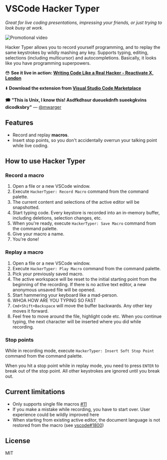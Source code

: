 # VSCode Hacker Typer

_Great for live coding presentations, impressing your friends, or just trying to look busy at work._

![Promotional video](docs/hackertyper-video.gif)

Hacker Typer allows you to record yourself programming, and to replay the same keystrokes by wildly mashing any key. Supports typing, editing, selections (including multicursor) and autocompletions. Basically, it looks like you have programming superpowers.

😳 **See it live in action: [Writing Code Like a Real Hacker - Reactivate X, London](https://www.youtube.com/watch?v=ulnC-SDBDKE)**

⬇️ **Download the extension from [Visual Studio Code Marketplace](https://marketplace.visualstudio.com/items?itemName=jevakallio.vscode-hacker-typer)**

**🗯 "This is Unix, I know this! Asdfkdhsur dueuekdnfh sueekgkvins dicodksbry"** — [@mwarger](https://twitter.com/mwarger)

## Features

- Record and replay **macros**.
- Insert stop points, so you don't accidentally overrun your talking point while live coding.

## How to use Hacker Typer

### Record a macro

1. Open a file or a new VSCode window.
2. Execute `HackerTyper: Record Macro` command from the command palette.
3. The current content and selections of the active editor will be snapshotted.
4. Start typing code. Every keystore is recorded into an in-memory buffer, including deletions, selection changes, etc.
5. When you're ready, execute `HackerTyper: Save Macro` command from the command palette.
6. Give your macro a name.
7. You're done!

### Replay a macro

1. Open a file or a new VSCode window.
2. Execute `HackerTyper: Play Macro` command from the command palette.
3. Pick your previously saved macro.
4. The active workspace will be reset to the initial starting point from the beginning of the recording. If there is no active text editor, a new anonymous unsaved file will be opened.
5. Start hammering your keyboard like a mad-person.
6. WHOA HOW ARE YOU TYPING SO FAST
7. `Cmd+Shift+Backspace` will move the buffer backwards. Any other key moves it forward.
8. Feel free to move around the file, highlight code etc. When you continue typing, the next character will be inserted where you did while recording.

### Stop points

While in recording mode, execute `HackerTyper: Insert Soft Stop Point` command from the command palette.

When you hit a stop point while in replay mode, you need to press `ENTER` to break out of the stop point. All other keystrokes are ignored until you break out.

## Current limitations

- Only supports single file macros [#11](https://github.com/jevakallio/vscode-hacker-typer/issues/11)
- If you make a mistake while recording, you have to start over. User experience could be wildly improved here
- When starting from existing active editor, the document language is not restored from the macro (see [vscode#1800](https://github.com/Microsoft/vscode/issues/1800))

## License

MIT
